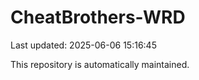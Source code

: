 # CheatBrothers-WRD

Last updated: 2025-06-06 15:16:45

This repository is automatically maintained.
